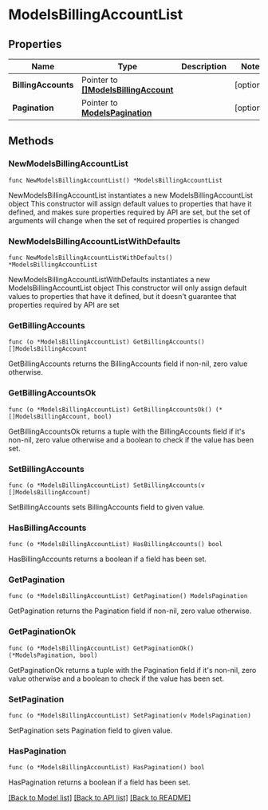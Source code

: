 # ModelsBillingAccountList

## Properties

Name | Type | Description | Notes
------------ | ------------- | ------------- | -------------
**BillingAccounts** | Pointer to [**[]ModelsBillingAccount**](ModelsBillingAccount.md) |  | [optional] 
**Pagination** | Pointer to [**ModelsPagination**](ModelsPagination.md) |  | [optional] 

## Methods

### NewModelsBillingAccountList

`func NewModelsBillingAccountList() *ModelsBillingAccountList`

NewModelsBillingAccountList instantiates a new ModelsBillingAccountList object
This constructor will assign default values to properties that have it defined,
and makes sure properties required by API are set, but the set of arguments
will change when the set of required properties is changed

### NewModelsBillingAccountListWithDefaults

`func NewModelsBillingAccountListWithDefaults() *ModelsBillingAccountList`

NewModelsBillingAccountListWithDefaults instantiates a new ModelsBillingAccountList object
This constructor will only assign default values to properties that have it defined,
but it doesn't guarantee that properties required by API are set

### GetBillingAccounts

`func (o *ModelsBillingAccountList) GetBillingAccounts() []ModelsBillingAccount`

GetBillingAccounts returns the BillingAccounts field if non-nil, zero value otherwise.

### GetBillingAccountsOk

`func (o *ModelsBillingAccountList) GetBillingAccountsOk() (*[]ModelsBillingAccount, bool)`

GetBillingAccountsOk returns a tuple with the BillingAccounts field if it's non-nil, zero value otherwise
and a boolean to check if the value has been set.

### SetBillingAccounts

`func (o *ModelsBillingAccountList) SetBillingAccounts(v []ModelsBillingAccount)`

SetBillingAccounts sets BillingAccounts field to given value.

### HasBillingAccounts

`func (o *ModelsBillingAccountList) HasBillingAccounts() bool`

HasBillingAccounts returns a boolean if a field has been set.

### GetPagination

`func (o *ModelsBillingAccountList) GetPagination() ModelsPagination`

GetPagination returns the Pagination field if non-nil, zero value otherwise.

### GetPaginationOk

`func (o *ModelsBillingAccountList) GetPaginationOk() (*ModelsPagination, bool)`

GetPaginationOk returns a tuple with the Pagination field if it's non-nil, zero value otherwise
and a boolean to check if the value has been set.

### SetPagination

`func (o *ModelsBillingAccountList) SetPagination(v ModelsPagination)`

SetPagination sets Pagination field to given value.

### HasPagination

`func (o *ModelsBillingAccountList) HasPagination() bool`

HasPagination returns a boolean if a field has been set.


[[Back to Model list]](../README.md#documentation-for-models) [[Back to API list]](../README.md#documentation-for-api-endpoints) [[Back to README]](../README.md)


